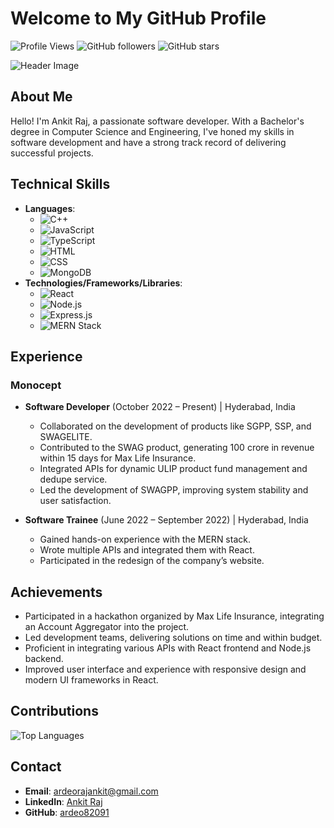 # Welcome to My GitHub Profile

![Profile Views](https://komarev.com/ghpvc/?username=ardeo82091&color=blue)
![GitHub followers](https://img.shields.io/github/followers/ardeo82091?style=social)
![GitHub stars](https://img.shields.io/github/stars/ardeo82091?style=social)

![Header Image](https://via.placeholder.com/1200x300.png?text=Welcome+to+Ankit+Raj's+GitHub+Profile)

## About Me
Hello! I'm Ankit Raj, a passionate software developer. With a Bachelor's degree in Computer Science and Engineering, I've honed my skills in software development and have a strong track record of delivering successful projects.

## Technical Skills
- **Languages**: 
  - ![C++](https://img.shields.io/badge/C++-00599C?style=flat-square&logo=c%2B%2B&logoColor=white) 
  - ![JavaScript](https://img.shields.io/badge/JavaScript-323330?style=flat-square&logo=javascript&logoColor=F7DF1E) 
  - ![TypeScript](https://img.shields.io/badge/TypeScript-007ACC?style=flat-square&logo=typescript&logoColor=white) 
  - ![HTML](https://img.shields.io/badge/HTML5-E34F26?style=flat-square&logo=html5&logoColor=white) 
  - ![CSS](https://img.shields.io/badge/CSS3-1572B6?style=flat-square&logo=css3&logoColor=white) 
  - ![MongoDB](https://img.shields.io/badge/MongoDB-4EA94B?style=flat-square&logo=mongodb&logoColor=white)
- **Technologies/Frameworks/Libraries**: 
  - ![React](https://img.shields.io/badge/React-20232A?style=flat-square&logo=react&logoColor=61DAFB) 
  - ![Node.js](https://img.shields.io/badge/Node.js-339933?style=flat-square&logo=nodedotjs&logoColor=white) 
  - ![Express.js](https://img.shields.io/badge/Express.js-404D59?style=flat-square&logo=express&logoColor=61DAFB) 
  - ![MERN Stack](https://img.shields.io/badge/MERN-20232A?style=flat-square&logo=react&logoColor=61DAFB)

## Experience
### Monocept
- **Software Developer** (October 2022 – Present) | Hyderabad, India
  - Collaborated on the development of products like SGPP, SSP, and SWAGELITE.
  - Contributed to the SWAG product, generating 100 crore in revenue within 15 days for Max Life Insurance.
  - Integrated APIs for dynamic ULIP product fund management and dedupe service.
  - Led the development of SWAGPP, improving system stability and user satisfaction.

- **Software Trainee** (June 2022 – September 2022) | Hyderabad, India
  - Gained hands-on experience with the MERN stack.
  - Wrote multiple APIs and integrated them with React.
  - Participated in the redesign of the company’s website.

## Achievements
- Participated in a hackathon organized by Max Life Insurance, integrating an Account Aggregator into the project.
- Led development teams, delivering solutions on time and within budget.
- Proficient in integrating various APIs with React frontend and Node.js backend.
- Improved user interface and experience with responsive design and modern UI frameworks in React.

## Contributions

![Top Languages](https://github-readme-stats.vercel.app/api/top-langs/?username=ardeo82091&layout=compact&theme=radical)

## Contact
- **Email**: [ardeorajankit@gmail.com](mailto:ardeorajankit@gmail.com)
- **LinkedIn**: [Ankit Raj](https://www.linkedin.com/in/ankit-raj-45b5331a1/)
- **GitHub**: [ardeo82091](https://github.com/ardeo82091)

